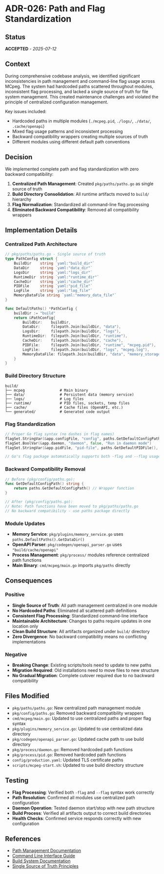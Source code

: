 # ADR-026: Path and Flag Standardization

## Status
**ACCEPTED** - *2025-07-12*

## Context
During comprehensive codebase analysis, we identified significant inconsistencies in path management and command-line flag usage across MCpeg. The system had hardcoded paths scattered throughout modules, inconsistent flag processing, and lacked a single source of truth for file system management. This created maintenance challenges and violated the principle of centralized configuration management.

Key issues included:
- Hardcoded paths in multiple modules (`./mcpeg.pid`, `./logs/`, `./data/`, `.cache/openapi`)
- Mixed flag usage patterns and inconsistent processing
- Backward compatibility wrappers creating multiple sources of truth
- Different modules using different default path conventions

## Decision
We implemented complete path and flag standardization with zero backward compatibility:

1. **Centralized Path Management**: Created `pkg/paths/paths.go` as single source of truth
2. **Build Directory Consolidation**: All runtime artifacts moved to `build/` hierarchy
3. **Flag Normalization**: Standardized all command-line flag processing
4. **Eliminated Backward Compatibility**: Removed all compatibility wrappers

## Implementation Details

### Centralized Path Architecture
```go
// pkg/paths/paths.go - Single source of truth
type PathConfig struct {
    BuildDir    string `yaml:"build_dir"`
    DataDir     string `yaml:"data_dir"`
    LogsDir     string `yaml:"logs_dir"`
    RuntimeDir  string `yaml:"runtime_dir"`
    CacheDir    string `yaml:"cache_dir"`
    PIDFile     string `yaml:"pid_file"`
    LogFile     string `yaml:"log_file"`
    MemoryDataFile string `yaml:"memory_data_file"`
}

func DefaultPaths() *PathConfig {
    buildDir := "build"
    return &PathConfig{
        BuildDir:    buildDir,
        DataDir:     filepath.Join(buildDir, "data"),
        LogsDir:     filepath.Join(buildDir, "logs"),
        RuntimeDir:  filepath.Join(buildDir, "runtime"),
        CacheDir:    filepath.Join(buildDir, "cache"),
        PIDFile:     filepath.Join(buildDir, "runtime", "mcpeg.pid"),
        LogFile:     filepath.Join(buildDir, "logs", "mcpeg.log"),
        MemoryDataFile: filepath.Join(buildDir, "data", "memory_storage.json"),
    }
}
```

### Build Directory Structure
```
build/
├── mcpeg                # Main binary
├── data/                # Persistent data (memory service)
├── logs/                # Log files
├── runtime/             # PID files, sockets, temp files
├── cache/               # Cache files (OpenAPI, etc.)
└── generated/           # Generated code output
```

### Flag Standardization
```go
// Proper Go flag syntax (no dashes in flag names)
flagSet.StringVar(&app.configFile, "config", paths.GetDefaultConfigPath(), "Path to configuration file")
flagSet.BoolVar(&app.daemon, "daemon", false, "Run in daemon mode")
flagSet.StringVar(&app.pidFile, "pid-file", paths.GetDefaultPIDFile(), "Path to PID file")

// Go's flag package automatically supports both -flag and --flag usage
```

### Backward Compatibility Removal
```go
// Before (pkg/config/paths.go):
func GetDefaultConfigPath() string {
    return paths.GetDefaultConfigPath() // Wrapper function
}

// After (pkg/config/paths.go):
// Note: Path functions have been moved to pkg/paths/paths.go
// No backward compatibility - use paths package directly
```

### Module Updates
- **Memory Service**: `pkg/plugins/memory_service.go` uses `paths.DefaultPaths().GetDataDir()`
- **OpenAPI Parser**: `pkg/codegen/openapi_parser.go` uses `"build/cache/openapi"`
- **Process Management**: `pkg/process/` modules reference centralized path functions
- **Main Binary**: `cmd/mcpeg/main.go` imports `pkg/paths` directly

## Consequences

### Positive
- **Single Source of Truth**: All path management centralized in one module
- **No Hardcoded Paths**: Eliminated all scattered path definitions
- **Consistent Flag Processing**: Standardized command-line interface
- **Maintainable Architecture**: Changes to paths require updates in one location only
- **Clean Build Structure**: All artifacts organized under `build/` directory
- **Zero Divergence**: No backward compatibility means no conflicting implementations

### Negative
- **Breaking Change**: Existing scripts/tools need to update to new paths
- **Migration Required**: Old installations need to move files to new structure
- **No Gradual Migration**: Complete cutover required due to no backward compatibility

## Files Modified
- `pkg/paths/paths.go`: New centralized path management module
- `pkg/config/paths.go`: Removed backward compatibility wrappers
- `cmd/mcpeg/main.go`: Updated to use centralized paths and proper flag syntax
- `pkg/plugins/memory_service.go`: Updated to use centralized data directory
- `pkg/codegen/openapi_parser.go`: Updated cache path to use build directory
- `pkg/process/daemon.go`: Removed hardcoded path functions
- `pkg/process/pid.go`: Removed hardcoded path functions
- `config/production.yaml`: Updated TLS certificate paths
- `scripts/mcpeg-start.sh`: Updated to use build directory structure

## Testing
- **Flag Processing**: Verified both `-flag` and `--flag` syntax work correctly
- **Path Resolution**: Confirmed all modules use centralized path configuration
- **Daemon Operation**: Tested daemon start/stop with new path structure
- **Build Process**: Verified all artifacts output to correct build directories
- **Health Checks**: Confirmed service responds correctly with new configuration

## References
- [Path Management Documentation](../paths.md)
- [Command Line Interface Guide](../cli.md)
- [Build System Documentation](../build.md)
- [Single Source of Truth Principles](../architecture/principles.md)